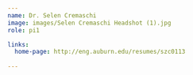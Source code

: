 ```yaml
---
name: Dr. Selen Cremaschi
image: images/Selen Cremaschi Headshot (1).jpg
role: pi1

links:
  home-page: http://eng.auburn.edu/resumes/szc0113
  
---
```


